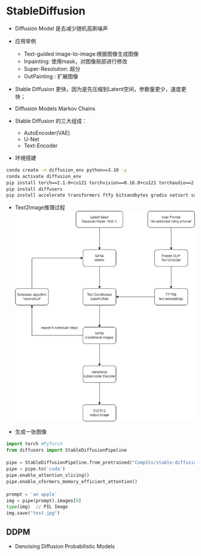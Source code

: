 # StableDiffusion

- Diffusion Model 是去减少随机高斯噪声

- 应用举例
  - Text-guided image-to-image:根据图像生成图像
  - Inpainting: 使用mask，对图像局部进行修改
  - Super-Resolution: 超分
  - OutPainting : 扩展图像

- Stable Diffusion 更快，因为是先压缩到Latent空间，参数量更少，速度更快；
- Diffusion Models Markov Chains 

- Stable Diffusion 的三大组成：
  - AutoEncoder(VAE)
  - U-Net
  - Text-Encoder


- 环境搭建
```bash
conda create -n diffusion_env python==3.10 -y
conda activate diffusion_env
pip install torch==2.1.0+cu121 torchvision==0.16.0+cu121 torchaudio==2.1.0 torchtext==0.16.0+cpu torchdata==0.7.0 --index-url https://download.pytorch.org/whl/cu121
pip install diffusers
pip install accelerate transformers ftfy bitsandbytes gradio natsort safetensors xformers
```

- Text2Image推理过程
![Text2Image推理过程](../image_resources/stable_diffusion_inference.png)

- 生成一张图像

```python
import torch #PyTorch
from diffusers import StableDiffusionPipeline

pipe = StableDiffusionPipeline.from_pretrained("CompVis/stable-diffusion-v1-4", torch_dtype=torch.float16)
pipe = pipe.to('cuda')
pipe.enable_attention_slicing()
pipe.enable_xformers_memory_efficient_attention()

prompt = 'an apple'
img = pipe(prompt).images[0]
type(img)  // PIL Image
img.save("test.jpg")
```


## DDPM
- Denoising Diffusion Probabilistic Models